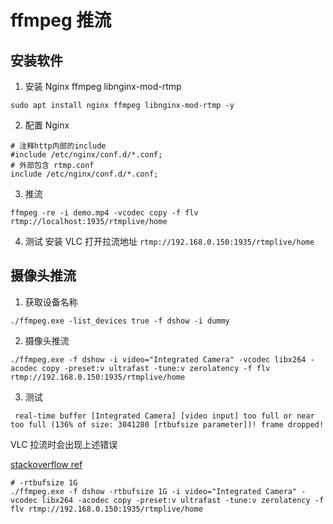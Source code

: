 # ffmpeg 推流

## 安装软件
1. 安装 Nginx ffmpeg libnginx-mod-rtmp

```shell
sudo apt install nginx ffmpeg libnginx-mod-rtmp -y
```
2. 配置 Nginx

```shell
# 注释http内部的include
#include /etc/nginx/conf.d/*.conf;
# 外部包含 rtmp.conf
include /etc/nginx/conf.d/*.conf;
```
3. 推流

```shell
ffmpeg -re -i demo.mp4 -vcodec copy -f flv rtmp://localhost:1935/rtmplive/home
```

4. 测试
安装 VLC 打开拉流地址 `rtmp://192.168.0.150:1935/rtmplive/home`

## 摄像头推流
1. 获取设备名称

```shell
./ffmpeg.exe -list_devices true -f dshow -i dummy
```

2. 摄像头推流

```shell
./ffmpeg.exe -f dshow -i video="Integrated Camera" -vcodec libx264 -acodec copy -preset:v ultrafast -tune:v zerolatency -f flv rtmp://192.168.0.150:1935/rtmplive/home
```

3. 测试

```shell
 real-time buffer [Integrated Camera] [video input] too full or near too full (136% of size: 3041280 [rtbufsize parameter])! frame dropped!
```
VLC 拉流时会出现上述错误

[stackoverflow ref](https://stackoverflow.com/questions/45643572/ffmpeg-problems-with-real-time-buffer)
```shell
# -rtbufsize 1G
./ffmpeg.exe -f dshow -rtbufsize 1G -i video="Integrated Camera" -vcodec libx264 -acodec copy -preset:v ultrafast -tune:v zerolatency -f flv rtmp://192.168.0.150:1935/rtmplive/home
```
